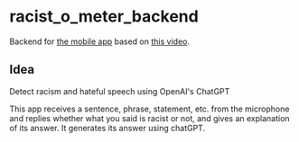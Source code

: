 # racist_o_meter_backend

Backend for [the mobile app](https://github.com/juanstakys/racist_o_meter) based on [this video](https://www.youtube.com/shorts/XosEdKikOAc).

## Idea
Detect racism and hateful speech using OpenAI's ChatGPT

This app receives a sentence, phrase, statement, etc. from the microphone and replies whether what you said is racist or not, and gives an explanation of its answer. It generates its answer using chatGPT.

